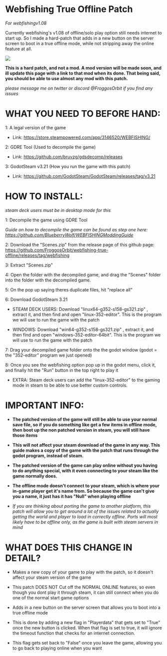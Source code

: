 # Webfishing True Offline Patch
*For webfishingv1.08*

Currently webfishing's v1.08 of offline/solo play option still needs internet to start up. So I made a hard-patch that adds in a new button on the server screen to boot in a true offline mode, while not stripping away the online feature at all.

![](https://github.com/FroggosOrbit/webfishing-true-offline/blob/main/TRUE_Offline_Button_Gif.gif)

**This is a hard patch, and not a mod. A mod version will be made soon, and ill update this page with a link to that mod when its done. That being said, you should be able to use almost any mod with this patch.**

*please message me on twitter or discord @FroggosOrbit if you find any issues*

# WHAT YOU NEED TO BEFORE HAND:
1: A legal version of the game
- Link: https://store.steampowered.com/app/3146520/WEBFISHING/

2: GDRE Tool (Used to decompile the game)
- Link: https://github.com/bruvzg/gdsdecomp/releases

3: GodotSteam v3.21 (How you run the game with this patch)
- Link: https://github.com/GodotSteam/GodotSteam/releases/tag/v3.21


# HOW TO INSTALL:
*steam deck users must be in desktop mode for this*

1: Decompile the game using GDRE Tool

*Guide on how to decompile the game can be found as step one here: https://github.com/BlueberryWolf/WEBFISHINGModdingGuide*

2: Download the "Scenes.zip" from the release page of this github page: https://github.com/FroggosOrbit/webfishing-true-offline/releases/tag/webfishing

3: Extract "Scenes.zip"

4: Open the folder with the decompiled game, and drag the "Scenes" folder into the folder with the decompiled game.

5: On the pop up saying theres duplicate files, hit "replace all"

6: Download GodotSteam 3.21
- STEAM DECK USERS: Download "linux64-g352-s158-gs321.zip" , extract it, and then find and open "linux-352-editor". This is the program we will use to run the game with the patch

- WINDOWS: Download "win64-g352-s158-gs321.zip" , extract it, and then find and open "windows-352-editor-64bit". This is the program we will use to run the game with the patch

7: Drag your decompiled game folder onto the the godot window (godot = the "352-editor" program we just opened)

8: Once you see the webfishing option pop up in the godot menu, click it, and finally hit the "Run" button in the top right to play it

- EXTRA: Steam deck users can add the "linux-352-editor" to the gaming mode in steam to be able to use better custom controls. 

# IMPORTANT INFO:
- **The patched version of the game will still be able to use your normal save file, so if you do something like get a few items in offline mode, then boot up the non patched version in steam, you will still have those items**

- **This will not affect your steam download of the game in any way. This guide makes a copy of the game with the patch that runs through the godot program, instead of steam.**
- **The patched version of the game can play online without you having to do anything special, with it even connecting to your steam like the game normally does.**
- **The offline mode doesn't connect to your steam, which is where your in-game player get it's name from. So because the game can't give you a name, it just has it has "Null" when playing offline**

- *If you are thinking about porting the game to another platform, this patch will allow you to get around a lot of the issues related to actually getting the world and player to load in correctly offline. Ports will most likely have to be offline only, as the game is built with steam servers in mind*


# WHAT DOES THIS CHANGE IN DETAIL?
- Makes a new copy of your game to play with the patch, so it doesn't affect your steam version of the game
  
- This patch DOES NOT Cut off the NORMAL ONLINE features, so even though you dont play it through steam, it can still connect when you do one of the normal start game options
  
- Adds in a new button on the server screen that allows you to boot into a true offline mode
  
- This is done by adding a new flag in "Playerdata" that gets set to "True" once the new button is clicked. When that flag is set to true, it will ignore the timeout function that checks for an internet connection.
  
- This flag gets set back to "False" once you leave the game, allowing you to go back to playing online when you want
